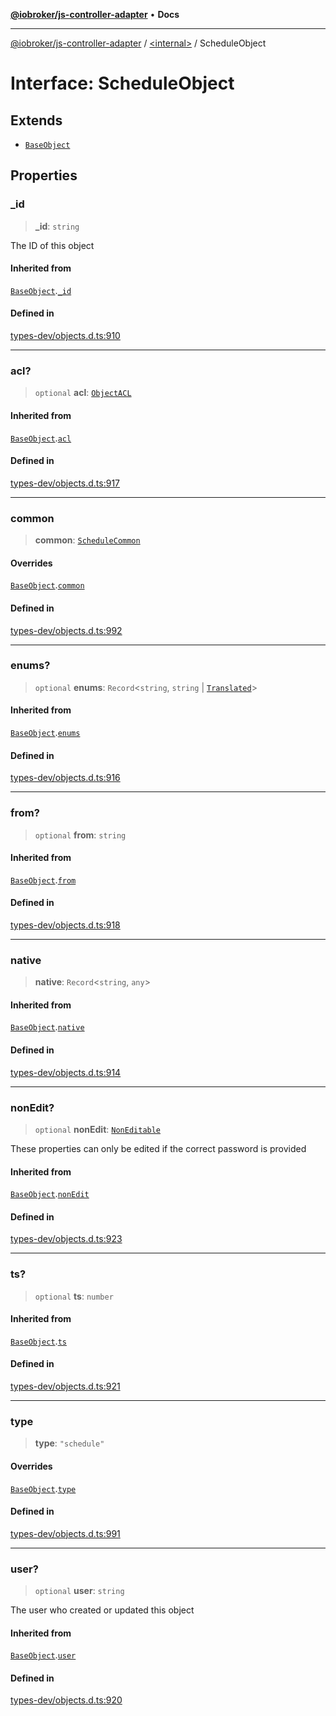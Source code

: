 [**@iobroker/js-controller-adapter**](../../README.md) • **Docs**

***

[@iobroker/js-controller-adapter](../../globals.md) / [\<internal\>](../README.md) / ScheduleObject

# Interface: ScheduleObject

## Extends

- [`BaseObject`](BaseObject.md)

## Properties

### \_id

> **\_id**: `string`

The ID of this object

#### Inherited from

[`BaseObject`](BaseObject.md).[`_id`](BaseObject.md#_id)

#### Defined in

[types-dev/objects.d.ts:910](https://github.com/ioBroker/ioBroker.js-controller/blob/664d3c56250ad4e09c02e3cf6b90746a581d9f55/packages/types-dev/objects.d.ts#L910)

***

### acl?

> `optional` **acl**: [`ObjectACL`](ObjectACL.md)

#### Inherited from

[`BaseObject`](BaseObject.md).[`acl`](BaseObject.md#acl)

#### Defined in

[types-dev/objects.d.ts:917](https://github.com/ioBroker/ioBroker.js-controller/blob/664d3c56250ad4e09c02e3cf6b90746a581d9f55/packages/types-dev/objects.d.ts#L917)

***

### common

> **common**: [`ScheduleCommon`](ScheduleCommon.md)

#### Overrides

[`BaseObject`](BaseObject.md).[`common`](BaseObject.md#common)

#### Defined in

[types-dev/objects.d.ts:992](https://github.com/ioBroker/ioBroker.js-controller/blob/664d3c56250ad4e09c02e3cf6b90746a581d9f55/packages/types-dev/objects.d.ts#L992)

***

### enums?

> `optional` **enums**: `Record`\<`string`, `string` \| [`Translated`](../type-aliases/Translated.md)\>

#### Inherited from

[`BaseObject`](BaseObject.md).[`enums`](BaseObject.md#enums)

#### Defined in

[types-dev/objects.d.ts:916](https://github.com/ioBroker/ioBroker.js-controller/blob/664d3c56250ad4e09c02e3cf6b90746a581d9f55/packages/types-dev/objects.d.ts#L916)

***

### from?

> `optional` **from**: `string`

#### Inherited from

[`BaseObject`](BaseObject.md).[`from`](BaseObject.md#from)

#### Defined in

[types-dev/objects.d.ts:918](https://github.com/ioBroker/ioBroker.js-controller/blob/664d3c56250ad4e09c02e3cf6b90746a581d9f55/packages/types-dev/objects.d.ts#L918)

***

### native

> **native**: `Record`\<`string`, `any`\>

#### Inherited from

[`BaseObject`](BaseObject.md).[`native`](BaseObject.md#native)

#### Defined in

[types-dev/objects.d.ts:914](https://github.com/ioBroker/ioBroker.js-controller/blob/664d3c56250ad4e09c02e3cf6b90746a581d9f55/packages/types-dev/objects.d.ts#L914)

***

### nonEdit?

> `optional` **nonEdit**: [`NonEditable`](NonEditable.md)

These properties can only be edited if the correct password is provided

#### Inherited from

[`BaseObject`](BaseObject.md).[`nonEdit`](BaseObject.md#nonedit)

#### Defined in

[types-dev/objects.d.ts:923](https://github.com/ioBroker/ioBroker.js-controller/blob/664d3c56250ad4e09c02e3cf6b90746a581d9f55/packages/types-dev/objects.d.ts#L923)

***

### ts?

> `optional` **ts**: `number`

#### Inherited from

[`BaseObject`](BaseObject.md).[`ts`](BaseObject.md#ts)

#### Defined in

[types-dev/objects.d.ts:921](https://github.com/ioBroker/ioBroker.js-controller/blob/664d3c56250ad4e09c02e3cf6b90746a581d9f55/packages/types-dev/objects.d.ts#L921)

***

### type

> **type**: `"schedule"`

#### Overrides

[`BaseObject`](BaseObject.md).[`type`](BaseObject.md#type)

#### Defined in

[types-dev/objects.d.ts:991](https://github.com/ioBroker/ioBroker.js-controller/blob/664d3c56250ad4e09c02e3cf6b90746a581d9f55/packages/types-dev/objects.d.ts#L991)

***

### user?

> `optional` **user**: `string`

The user who created or updated this object

#### Inherited from

[`BaseObject`](BaseObject.md).[`user`](BaseObject.md#user)

#### Defined in

[types-dev/objects.d.ts:920](https://github.com/ioBroker/ioBroker.js-controller/blob/664d3c56250ad4e09c02e3cf6b90746a581d9f55/packages/types-dev/objects.d.ts#L920)
